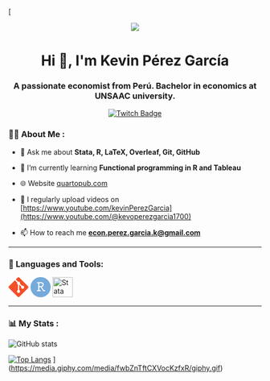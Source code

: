 [<div id="header" align="center">
    <img src="https://media.giphy.com/media/xT9IgzoKnwFNmISR8I/giphy.gif" width="200" />
    <h1 align="center">Hi 👋, I'm Kevin Pérez García</h1>
    <h3 align="center">A passionate economist from Perú. Bachelor in economics at UNSAAC university.</h3>
</div>

<div id="badges" align="center">
    <a href="https://www.linkedin.com/in/kevinperezgarcia/" target="_blank">
        <img src="https://img.shields.io/badge/LinkedIn-0077B5?style=for-the-badge&logo=linkedin&logoColor=white"
            alt="Twitch Badge" />
    </a>
</div>

### 👨‍💻 About Me :

- 💬 Ask me about **Stata, R, LaTeX, Overleaf, Git, GitHub**

- 🌱 I’m currently learning **Functional programming in R and Tableau**

- 🌐 Website [quartopub.com](https://quartopub.com/)

- 📝 I regularly upload videos on [https://www.youtube.com/kevinPerezGarcia](https://www.youtube.com/@kevoperezgarcia1700)

- 📫 How to reach me **econ.perez.garcia.k@gmail.com**

---

<div align="left">
    <h3>🔨 Languages and Tools:</h3>
    <div>
        <img src="https://github.com/devicons/devicon/blob/master/icons/git/git-original.svg" title="Git" **alt="Git" width="40" height="40"/>
        <img src="https://github.com/devicons/devicon/blob/master/icons/rstudio/rstudio-original.svg" title="R" **alt="R" width="40" height="40"/>
        <img src="https://drive.google.com/drive/u/6/folders/1EBJkrnCL1KpcJN5knkO6MiI1xEpi-lyj" title="Stata" **alt="Stata" width="40" height="40"/>
      </div>
</div>

---

### 📊 My Stats :

![GitHub stats](https://github-readme-stats.vercel.app/api?username=kevinPerezGarcia&show_icons=true&theme=radical)

[![Top Langs](https://github-readme-stats.vercel.app/api/top-langs/?username=kevinPerezGarcia&theme=tokyonight)](https://github.com/anuraghazra/github-readme-stats)
](https://media.giphy.com/media/fwbZnTftCXVocKzfxR/giphy.gif)
